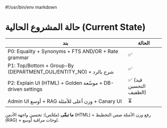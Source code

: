 #!/usr/bin/env markdown
# حالة المشروع الحالية (Current State)

| بند | الحالة |
|---|---|
| P0: Equality + Synonyms + FTS AND/OR + Rate grammar | ✅ |
| P1: Top/Bottom + Group-By (DEPARTMENT_OUL/ENTITY_NO) + شرح بالرد | ✅ |
| P2: Explain UI (HTML) + Golden موسّعة + DB-driven settings | ✅ (قيد التحسين الطفيف) |
| Admin UI أوسع + RAG وزن أعلى للأمثلة + Canary UI | ⏳ |

**ما تبقّى** (ملخّص): تحسين واجهة الأدمِن (HTML) + رفع وزن الأمثلة ضمن التخطيط (RAG) + لوحات مراقبة أوسع.
